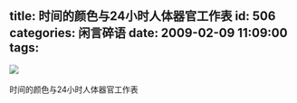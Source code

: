 title: 时间的颜色与24小时人体器官工作表
id: 506
categories: 闲言碎语
date: 2009-02-09 11:09:00
tags:
---

![](http://m1.img.libdd.com/farm5/2012/0821/17/AAA0FC690D0D6F9839E3ECD92E2F1FCDDF604F5EF698_240_180.GIF)</img>
</br>
</br><span>时间的颜色与24小时人体器官工作表
</br>
</br></span>
</br>
</br>
